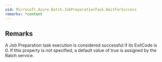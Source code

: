 ```yaml
---  
uid: Microsoft.Azure.Batch.JobPreparationTask.WaitForSuccess  
remarks: *content  
---  
```

  
## Remarks  
 A Job Preparation task execution is considered successful if its ExitCode is 0. If this property is not specified,              a default value of true is assigned by the Batch service.
